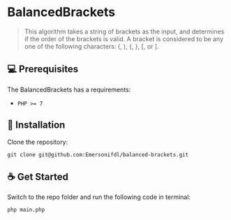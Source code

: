 # BalancedBrackets

> This algorithm takes a string of brackets as the input, and determines if the order of the
> brackets is valid. A bracket is considered to be any one of the following characters: (, ),
> {, }, [, or ].

## 💻 Prerequisites

The BalancedBrackets has a requirements:

- `PHP >= 7`

## 🚀 Installation

Clone the repository:

```
git clone git@github.com:Emersonifdl/balanced-brackets.git
```

## ☕ Get Started

Switch to the repo folder and run the following code in terminal:

```
php main.php
```
